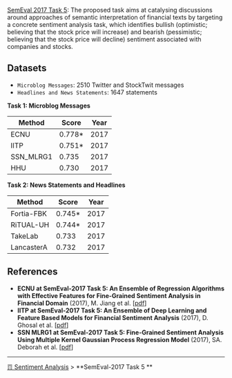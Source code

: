 [SemEval 2017 Task 5](http://alt.qcri.org/semeval2017/task5/): The proposed task aims at catalysing discussions around approaches of semantic interpretation of financial texts by targeting a concrete sentiment analysis task, which identifies bullish (optimistic; believing that the stock price will increase) and bearish (pessimistic; believing that the stock price will decline) sentiment associated with companies and stocks.

## Datasets

* `Microblog Messages`: 2510 Twitter and StockTwit messages
* `Headlines and News Statements`: 1647 statements

**Task 1: Microblog Messages**

| Method   	| Score         | Year 	|
|----------	|--------	|------	|
| ECNU          | 0.778* 	| 2017 	|
| IITP  	| 0.751* 	| 2017 	|
| SSN_MLRG1   	| 0.735  	| 2017 	|
| HHU   	| 0.730  	| 2017 	|

**Task 2:  News Statements and Headlines**

| Method   	| Score         | Year 	|
|----------	|--------	|------	|
| Fortia-FBK    | 0.745* 	| 2017 	|
| RiTUAL-UH  	| 0.744* 	| 2017 	|
| TakeLab   	| 0.733  	| 2017 	|
| LancasterA    | 0.732  	| 2017 	|

## References

* **ECNU at SemEval-2017 Task 5: An Ensemble of Regression Algorithms with Effective Features for Fine-Grained Sentiment Analysis in Financial Domain** (2017), M. Jiang et al. [[pdf](http://nlp.arizona.edu/SemEval-2017/pdf/SemEval152.pdf)]
* **IITP at SemEval-2017 Task 5: An Ensemble of Deep Learning and Feature Based Models for Financial Sentiment Analysis** (2017), D. Ghosal et al. [[pdf](http://nlp.arizona.edu/SemEval-2017/pdf/SemEval152.pdf)]
* **SSN MLRG1 at SemEval-2017 Task 5: Fine-Grained Sentiment Analysis Using Multiple Kernel Gaussian Process Regression Model** (2017), SA. Deborah et al. [[pdf](http://nlp.arizona.edu/SemEval-2017/pdf/SemEval139.pdf)]

<hr>

[☶ Sentiment Analysis](https://github.com/magizbox/underthesea/wiki/English-NLP-SOTA#sentiment-analysis) > **SemEval-2017 Task 5 **